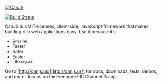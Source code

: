 [![CanJS](http://canjs.us/images/canjs_logo_yellow_small.png)](http://canjs.us/)

[![Build Status](https://secure.travis-ci.org/jupiterjs/canjs.png)](http://travis-ci.org/jupiterjs/canjs)

CanJS is a MIT-licensed, client-side, JavaScript framework that makes building 
rich web applications easy. Use it because it’s:

- Smaller 
- Faster 
- Safer 
- Easier 
- Library-er

Go to [http://canjs.us/](http://canjs.us/) for docs, downloads, tests, demos, and more.  Join us on the Freenode IRC Channel #canjs.
